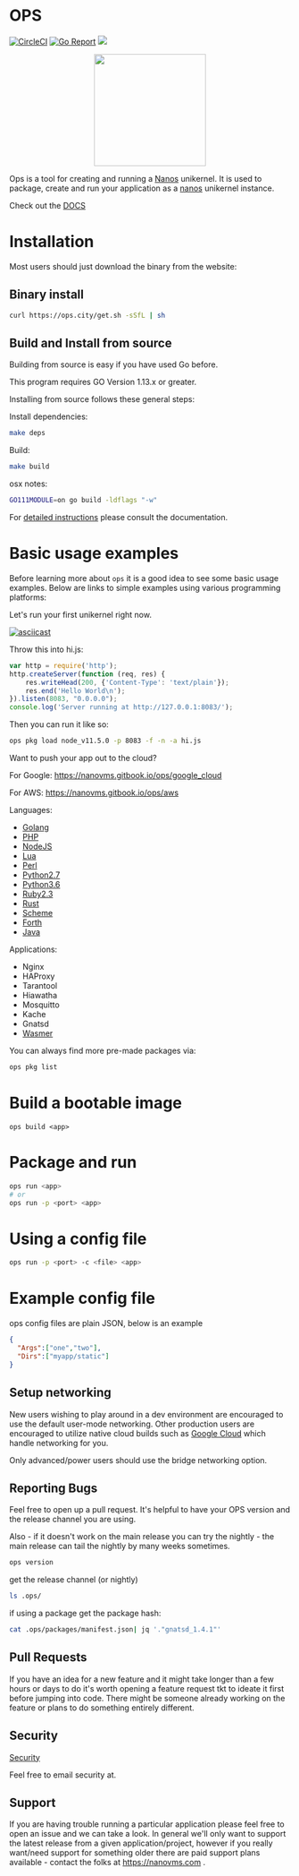 # OPS

[![CircleCI](https://circleci.com/gh/nanovms/ops.svg?style=svg)](https://circleci.com/gh/nanovms/ops)
[![Go Report](https://goreportcard.com/badge/github.com/nanovms/ops)](https://goreportcard.com/report/github.com/nanovms/ops)
[![](https://godoc.org/github.com/nanovms/ops?status.svg)](http://godoc.org/github.com/nanovms/ops)

<p align="center">
  <img src="https://i.imgur.com/OtfAABU.png" style="width:200px;"/>
</p>

Ops is a tool for creating and running a [Nanos](https://github.com/nanovms/nanos) unikernel. It is used to 
package, create and run your application as a [nanos](https://github.com/nanovms/nanos) unikernel instance.

Check out the [DOCS](https://nanovms.gitbook.io/ops/)

# Installation

Most users should just download the binary from the website:

## Binary install

```sh
curl https://ops.city/get.sh -sSfL | sh
```

## Build and Install from source

Building from source is easy if you have used Go before.

This program requires GO Version 1.13.x or greater.

Installing from source follows these general steps:

Install dependencies:

```sh
make deps
```

Build:

```sh
make build
```

osx notes:

```sh
GO111MODULE=on go build -ldflags "-w"
```
 
For [detailed instructions](https://nanovms.gitbook.io/ops/developer/prerequisites) please consult the documentation.
    
# Basic usage examples

Before learning more about `ops` it is a good idea to see some basic usage
examples. Below are links to simple examples using various programming platforms:

Let's run your first unikernel right now.

[![asciicast](https://asciinema.org/a/256914.svg)](https://asciinema.org/a/256914)

Throw this into hi.js:

```javascript
var http = require('http');
http.createServer(function (req, res) {
    res.writeHead(200, {'Content-Type': 'text/plain'});
    res.end('Hello World\n');
}).listen(8083, "0.0.0.0");
console.log('Server running at http://127.0.0.1:8083/');
```

Then you can run it like so:

```bash
ops pkg load node_v11.5.0 -p 8083 -f -n -a hi.js
```

Want to push your app out to the cloud?

For Google: https://nanovms.gitbook.io/ops/google_cloud

For AWS: https://nanovms.gitbook.io/ops/aws

Languages:

* [Golang](https://nanovms.gitbook.io/ops/basic_usage#running-golang-hello-world)
* [PHP](https://nanovms.gitbook.io/ops/basic_usage#running-php-hello-world)
* [NodeJS](https://nanovms.gitbook.io/ops/basic_usage#running-a-nodejs-script)
* [Lua](https://github.com/nanovms/ops-examples/tree/master/lua/01-hello-world)
* [Perl](https://github.com/nanovms/ops-examples/tree/master/perl/01-hello-world)
* [Python2.7](https://github.com/nanovms/ops-examples/tree/master/python2.7)
* [Python3.6](https://github.com/nanovms/ops-examples/tree/master/python3.6/01-hello-world)
* [Ruby2.3](https://github.com/nanovms/ops-examples/tree/master/ruby/01-hello-world)
* [Rust](https://github.com/nanovms/ops-examples/tree/master/rust/01-hello-world)
* [Scheme](https://github.com/nanovms/ops-examples/tree/master/scheme/01-hello-world)
* [Forth](https://github.com/nanovms/ops-examples/tree/master/forth/01-hello-world)
* [Java](https://github.com/nanovms/ops-examples/tree/master/java/01-hello-world-example)

Applications:

* Nginx
* HAProxy
* Tarantool
* Hiawatha
* Mosquitto
* Kache
* Gnatsd
* [Wasmer](https://github.com/nanovms/ops-examples/tree/master/wasm/01-hello-world)

You can always find more pre-made packages via:

```bash
ops pkg list
```

# Build a bootable image
`ops build <app>`

# Package and run
```sh
ops run <app>
# or
ops run -p <port> <app>
```

# Using a config file
```sh
ops run -p <port> -c <file> <app>
```

# Example config file

ops config files are plain JSON, below is an example 

```JSON
{
  "Args":["one","two"],
  "Dirs":["myapp/static"]
}
```

## Setup networking

New users wishing to play around in a dev environment are encouraged to
use the default user-mode networking. Other production users are
encouraged to utilize native cloud builds such as [Google
Cloud](https://nanovms.gitbook.io/ops/google_cloud) which
handle networking for you.

Only advanced/power users should use the bridge networking option.

## Reporting Bugs

Feel free to open up a pull request. It's helpful to have your OPS
version and the release channel you are using.

Also - if it doesn't work on the main release you can try the nightly -
the main release can tail the nightly by many weeks sometimes.

```sh
ops version
```

get the release channel (or nightly)
```sh
ls .ops/
```

if using a package
get the package hash:
```sh
cat .ops/packages/manifest.json| jq '."gnatsd_1.4.1"'
```

## Pull Requests

If you have an idea for a new feature and it might take longer than a
few hours or days to do it's worth opening a feature request tkt to
ideate it first before jumping into code. There might be someone already
working on the feature or plans to do something entirely different.

## Security

[Security](https://github.com/nanovms/ops/blob/master/SECURITY.md)

Feel free to email security at.

## Support

If you are having trouble running a particular application please feel
free to open an issue and we can take a look. In general we'll only want
to support the latest release from a given application/project, however
if you really want/need support for something older there are paid
support plans available - contact the folks at https://nanovms.com .
